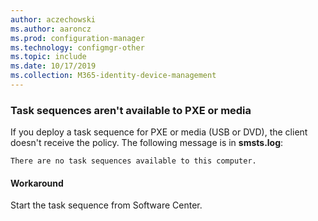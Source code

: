 ```yaml
---
author: aczechowski
ms.author: aaroncz
ms.prod: configuration-manager
ms.technology: configmgr-other
ms.topic: include
ms.date: 10/17/2019
ms.collection: M365-identity-device-management
---
```


### <a name="ki_osd"></a> Task sequences aren't available to PXE or media

<!--5578298-->
If you deploy a task sequence for PXE or media (USB or DVD), the client doesn't receive the policy. The following message is in **smsts.log**:

`There are no task sequences available to this computer.`

#### Workaround

Start the task sequence from Software Center.
